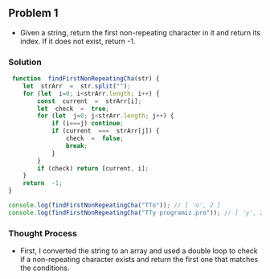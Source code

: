 ## Problem 1
- Given a string, return the first non-repeating character in it and return its index. If it does not exist, return -1.

### Solution
```ts
 function  findFirstNonRepeatingCha(str) {
	let  strArr  =  str.split("");
	for (let  i=0; i<strArr.length; i++) {
		const  current  =  strArr[i];
		let  check  =  true;
		for (let  j=0; j<strArr.length; j++) {
			if (i===j) continue;
			if (current  ===  strArr[j]) {
				check  =  false;
				break;
			}
		}
		if (check) return [current, i];
	}
	return  -1;
}

console.log(findFirstNonRepeatingCha("TTo")); // [ 'o', 2 ]
console.log(findFirstNonRepeatingCha("TTy programiz.pro")); // [ 'y', 2 ]
```

### Thought Process
- First, I converted the string to an array and used a double loop to check if a non-repeating character exists and return the first one that matches the conditions.
